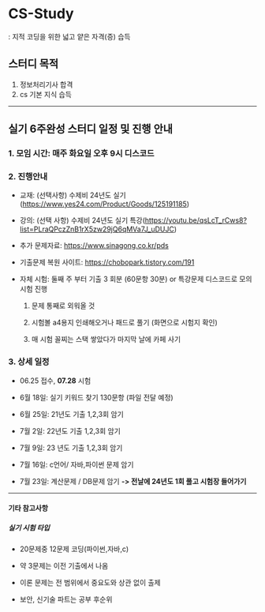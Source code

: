 # CS-Study
: 지적 코딩을 위한 넓고 얕은 자격(증) 습득

## 스터디 목적
1. 정보처리기사 합격
2. cs 기본 지식 습득 
---------------------------------------------------------
## 실기 6주완성 스터디 일정 및 진행 안내

### 1. 모임 시간: 매주 화요일 오후 9시 디스코드 

### 2. 진행안내

- 교재: (선택사항) 수제비 24년도 실기(https://www.yes24.com/Product/Goods/125191185)
- 강의: (선택 사항) 수제비 24년도 실기 특강(https://youtu.be/qsLcT_rCws8?list=PLraQPczZnB1rX5zw29jQ6qMVa7J_uDUJC)
- 추가 문제자료: https://www.sinagong.co.kr/pds
- 기출문제 복원 사이트: https://chobopark.tistory.com/191

- 자체 시험: 둘째 주 부터 기출 3 회분 (60문항 30분)  or 특강문제 디스코드로 모의시험 진행 

    1) 문제 통째로 외워올 것 
    
    2) 시험볼 a4용지 인쇄해오거나 패드로 풀기 (화면으로 시험지 확인)
    
    3) 매 시험 꼴찌는 스택 쌓았다가 마지막 날에 카페 사기 


### 3. 상세 일정
- 06.25 접수, **07.28** 시험

- 6월 18일: 실기 키워드 찾기 130문항 (파일 전달 예정)

- 6월 25일: 21년도 기출 1,2,3회 암기 

- 7월 2일:  22년도 기출 1,2,3회 암기

- 7월 9일:  23 년도 기출 1,2,3회 암기

- 7월 16일: c언어/ 자바,파이썬 문제 암기

- 7월 23일: 계산문제 / DB문제 암기
    **-> 전날에 24년도 1회 풀고 시험장 들어가기** 
---------------------------------------------------------------


#### 기타 참고사항

##### 실기 시험 타입

- 20문제중 12문제 코딩(파이썬,자바,c) 

- 약 3문제는 이전 기출에서 나옴 

- 이론 문제는 전 범위에서 중요도와 상관 없이 출제 

- 보안, 신기술 파트는 공부 후순위

